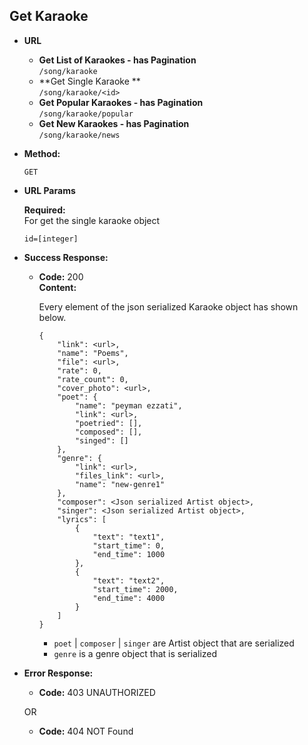 **Get Karaoke**
----

* **URL**

    * **Get List of Karaokes - has Pagination** </br> `/song/karaoke`
    * **Get Single Karaoke ** </br> `/song/karaoke/<id>`
    * **Get Popular Karaokes - has Pagination** </br> `/song/karaoke/popular`
    * **Get New Karaokes - has Pagination** </br> `/song/karaoke/news`
    
* **Method:**
  
     `GET`
  
*  **URL Params**

   **Required:** </br>
   For get the single karaoke object

   `id=[integer]`


* **Success Response:**
  
  * **Code:** 200 <br />
    **Content:** 
    
    Every element of the json serialized Karaoke object has shown below.
    
        {
            "link": <url>,
            "name": "Poems",
            "file": <url>,
            "rate": 0,
            "rate_count": 0,
            "cover_photo": <url>,
            "poet": {
                "name": "peyman ezzati",
                "link": <url>,
                "poetried": [],
                "composed": [],
                "singed": []
            },
            "genre": {
                "link": <url>,
                "files_link": <url>,
                "name": "new-genre1"
            },
            "composer": <Json serialized Artist object>,
            "singer": <Json serialized Artist object>,
            "lyrics": [
                {
                    "text": "text1",
                    "start_time": 0,
                    "end_time": 1000
                },
                {
                    "text": "text2",
                    "start_time": 2000,
                    "end_time": 4000
                }
            ]
        }

    * `poet` | `composer` | `singer` are Artist object that are serialized
    * `genre` is a genre object that is serialized

* **Error Response:**

  * **Code:** 403 UNAUTHORIZED <br />
    <!-- **Content:** `{ error : "Log in" }` -->

  OR

  * **Code:** 404 NOT Found <br />
    <!-- **Content:** `{ error : "Email Invalid" }` -->
